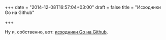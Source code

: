 +++
date = "2014-12-08T16:57:04+03:00"
draft = false
title = "Исходники Go на Github"

+++

<p>Ну и, собственно, вот: <a href="https://github.com/golang/go">исходники Go на Github</a>.</p>

